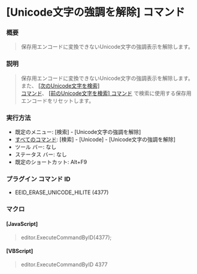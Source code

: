 # \[Unicode文字の強調を解除\] コマンド

### 概要

> 保存用エンコードに変換できないUnicode文字の強調表示を解除します。

### 説明

> 保存用エンコードに変換できないUnicode文字の強調表示を解除します。また、 [\[次のUnicode文字を検索\] \
> コマンド](find_next_unicode)、 [\[前のUnicode文字を検索\] コマンド](find_prev_unicode) で検索に使用する保存用エンコードをリセットします。

### 実行方法

- 既定のメニュー: \[検索\] \- \[Unicode文字の強調を解除\]
- [すべてのコマンド](../../glossary/allcommands): \[検索\] \- \[Unicode\] - \[Unicode文字の強調を解除\]
- ツール バー: なし
- ステータス バー: なし
- 既定のショートカット: Alt+F9

### プラグイン コマンド ID

- EEID\_ERASE\_UNICODE\_HILITE (4377)

### マクロ

#### \[JavaScript\]

> editor.ExecuteCommandByID(4377);

#### \[VBScript\]

> editor.ExecuteCommandByID 4377